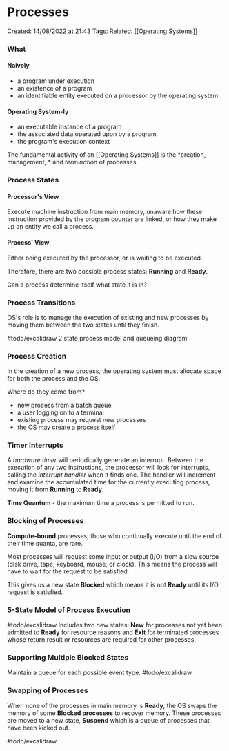 # Processes
Created: 14/08/2022 at 21:43
Tags: 
Related: [[Operating Systems]]

### What
#### Naively
- a program under execution
- an existence of a program
- an identifiable entity executed on a processor by the operating system

#### Operating System-ly
- an executable instance of a program
- the associated data operated upon by a program
- the program's execution context

The fundamental activity of an [[Operating Systems]] is the *creation, management, * and *termination* of processes.

### Process States
#### Processor's View
Execute machine instruction from main memory, unaware how these instruction provided by the program counter are linked, or how they make up an entity we call a process.

#### Process' View
Either being executed by the processor, or is waiting to be executed.

Therefore, there are two possible process states: **Running** and **Ready**.

Can a process determine itself what state it is in?

### Process Transitions
OS's role is to manage the execution of existing and new processes by moving them between the two states until they finish.

#todo/excalidraw 2 state process model and queueing diagram

### Process Creation
In the creation of a new process, the operating system must allocate space for both the process and the OS.

Where do they come from?
- new process from a batch queue
- a user logging on to a terminal
- existing process may request new processes
- the OS may create a process itself

### Timer Interrupts
A *hardware timer* will periodically generate an interrupt. Between the execution of any two instructions, the processor will look for interrupts, calling the *interrupt handler* when it finds one. The handler will increment and examine the accumulated time for the currently executing process, moving it from **Running** to **Ready**.

**Time Quantum** - the maximum time a process is permitted to run.

### Blocking of Processes
**Compute-bound** processes, those who continually execute until the end of their time quanta, are rare.

Most processes will request some input or output (I/O) from a slow source (disk drive, tape, keyboard, mouse, or clock). This means the process will have to wait for the request to be satisfied.

This gives us a new state **Blocked** which means it is not **Ready** until its I/O request is satisfied.

### 5-State Model of Process Execution
#todo/excalidraw 
Includes two new states: **New** for processes not yet been admitted to **Ready** for resource reasons and **Exit** for terminated processes whose return result or resources are required for other processes.

### Supporting Multiple Blocked States
Maintain a queue for each possible event type.
#todo/excalidraw 

### Swapping of Processes
When none of the processes in main memory is **Ready**, the OS swaps the memory of some **Blocked processes** to recover memory. These processes are moved to a new state, **Suspend** which is a queue of processes that have been kicked out.

#todo/excalidraw  